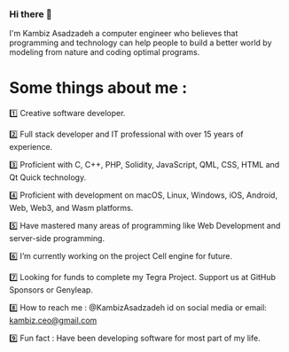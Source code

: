 ### Hi there 👋

I'm Kambiz Asadzadeh a computer engineer who believes that programming and technology can help people to build a better world by modeling from nature and coding optimal programs.

# Some things about me :

1️⃣ Creative software developer.

2️⃣ Full stack developer and IT professional with over 15 years of experience.

3️⃣ Proficient with C, C++, PHP, Solidity, JavaScript, QML, CSS, HTML and Qt Quick technology.

4️⃣ Proficient with development on macOS, Linux, Windows, iOS, Android, Web, Web3, and Wasm platforms.

5️⃣ Have mastered many areas of programming like Web Development and server-side programming.

6️⃣ I’m currently working on the project Cell engine for future.

7️⃣ Looking for funds to complete my Tegra Project. Support us at GitHub Sponsors or Genyleap.

8️⃣ How to reach me : @KambizAsadzadeh id on social media or email: kambiz.ceo@gmail.com

9️⃣ Fun fact : Have been developing software for most part of my life.
